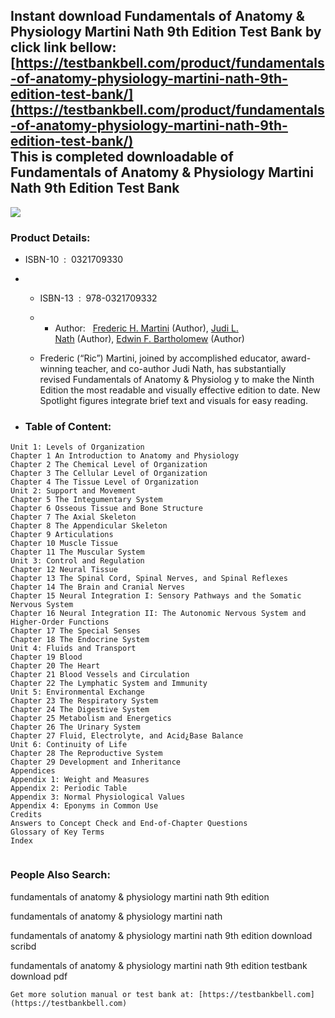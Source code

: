 Instant download **Fundamentals of Anatomy & Physiology Martini Nath 9th Edition Test Bank** by click link bellow:  
[https://testbankbell.com/product/fundamentals-of-anatomy-physiology-martini-nath-9th-edition-test-bank/](https://testbankbell.com/product/fundamentals-of-anatomy-physiology-martini-nath-9th-edition-test-bank/)  
This is completed downloadable of Fundamentals of Anatomy &amp; Physiology Martini Nath 9th Edition Test Bank
-------------------------------------------------------------------------------------------------------------


![](https://testbankbell.com/wp-content/uploads/2023/05/fundamentals-of-anatomy-physiology-martini-nath-9th-tb.jpg)
### Product Details:


* ISBN-10 ‏ : ‎ 0321709330
* * ISBN-13 ‏ : ‎ 978-0321709332
  * * Author:   [Frederic H. Martini](https://www.amazon.com/s/ref=dp_byline_sr_book_1?ie=UTF8&field-author=Frederic+H.+Martini&text=Frederic+H.+Martini&sort=relevancerank&search-alias=books) (Author), [Judi L. Nath](https://www.amazon.com/Judi-L-Nath/e/B001ITWV3Q/ref=dp_byline_cont_book_2) (Author), [Edwin F. Bartholomew](https://www.amazon.com/s/ref=dp_byline_sr_book_3?ie=UTF8&field-author=Edwin+F.+Bartholomew&text=Edwin+F.+Bartholomew&sort=relevancerank&search-alias=books) (Author)
   
  * Frederic (“Ric”) Martini, joined by accomplished educator, award-winning teacher, and co-author Judi Nath, has substantially revised Fundamentals of Anatomy & Physiolog y to make the Ninth Edition the most readable and visually effective edition to date. New Spotlight figures integrate brief text and visuals for easy reading.
 
* ### Table of Content:


```
Unit 1: Levels of Organization
Chapter 1 An Introduction to Anatomy and Physiology
Chapter 2 The Chemical Level of Organization
Chapter 3 The Cellular Level of Organization
Chapter 4 The Tissue Level of Organization
Unit 2: Support and Movement
Chapter 5 The Integumentary System
Chapter 6 Osseous Tissue and Bone Structure
Chapter 7 The Axial Skeleton
Chapter 8 The Appendicular Skeleton
Chapter 9 Articulations
Chapter 10 Muscle Tissue
Chapter 11 The Muscular System
Unit 3: Control and Regulation
Chapter 12 Neural Tissue
Chapter 13 The Spinal Cord, Spinal Nerves, and Spinal Reflexes
Chapter 14 The Brain and Cranial Nerves
Chapter 15 Neural Integration I: Sensory Pathways and the Somatic Nervous System
Chapter 16 Neural Integration II: The Autonomic Nervous System and Higher-Order Functions
Chapter 17 The Special Senses
Chapter 18 The Endocrine System
Unit 4: Fluids and Transport
Chapter 19 Blood
Chapter 20 The Heart
Chapter 21 Blood Vessels and Circulation
Chapter 22 The Lymphatic System and Immunity
Unit 5: Environmental Exchange
Chapter 23 The Respiratory System
Chapter 24 The Digestive System
Chapter 25 Metabolism and Energetics
Chapter 26 The Urinary System
Chapter 27 Fluid, Electrolyte, and Acid¿Base Balance
Unit 6: Continuity of Life
Chapter 28 The Reproductive System
Chapter 29 Development and Inheritance
Appendices
Appendix 1: Weight and Measures
Appendix 2: Periodic Table
Appendix 3: Normal Physiological Values
Appendix 4: Eponyms in Common Use
Credits
Answers to Concept Check and End-of-Chapter Questions
Glossary of Key Terms
Index


```

### People Also Search:


fundamentals of anatomy &amp; physiology martini nath 9th edition

fundamentals of anatomy &amp; physiology martini nath

fundamentals of anatomy &amp; physiology martini nath 9th edition download scribd

fundamentals of anatomy &amp; physiology martini nath 9th edition testbank download pdf


    Get more solution manual or test bank at: [https://testbankbell.com](https://testbankbell.com)
